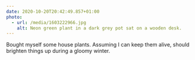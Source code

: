 ```yaml
---
date: 2020-10-20T20:42:49.857+01:00
photo:
  - url: /media/1603222966.jpg
    alt: Neon green plant in a dark grey pot sat on a wooden desk.
---
```

Bought myself some house plants. Assuming I can keep them alive, should brighten things up during a gloomy winter.
